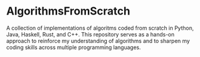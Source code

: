 # AlgorithmsFromScratch
A collection of implementations of algoritms coded from scratch in Python, Java, Haskell, Rust, and C++. This repository serves as a hands-on approach to reinforce my understanding of algorithms and to sharpen my coding skills across multiple programming languages.

